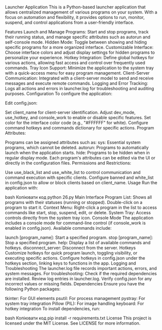 Launcher Application
This is a Python-based launcher application that allows centralized management of various programs on your system. With a focus on automation and flexibility, it provides options to run, monitor, suspend, and control applications from a user-friendly interface.

Features
Launch and Manage Programs: Start and stop programs, track their running status, and manage specific attributes such as autorun and self-console mode.
Hidden Mode: Toggle between showing and hiding specific programs for a more organized interface.
Customizable Interface: Choose interface colors and adjust display settings for hidden programs to personalize your experience.
Hotkey Integration: Define global hotkeys for various actions, allowing fast access and control over frequently used commands.
Tray Icon Support: Minimize the application to the system tray with a quick-access menu for easy program management.
Client-Server Communication: Integrated with a client-server model to send and receive messages and execute remote commands.
Logging and Error Tracking: Logs all actions and errors in launcher.log for troubleshooting and auditing purposes.
Configuration
To configure the application:

Edit config.json:

Set client_name for client-server identification.
Adjust dev_mode, use_hotkey, and console_work to enable or disable specific features.
Set color for the interface color code (e.g., "#FFFFFF" for white).
Configure command hotkeys and commands dictionary for specific actions.
Program Attributes:

Programs can be assigned attributes such as:
sys: Essential system programs, which cannot be deleted.
autorun: Programs to automatically launch when the application starts.
hide: Programs to be hidden when in regular display mode.
Each program's attributes can be edited via the UI or directly in the configuration files.
Permissions and Restrictions:

Use use_black_list and use_white_list to control communication and command execution with specific clients.
Configure banned and white_list in config.json to allow or block clients based on client_name.
Usage
Run the application with:

bash
Копіювати код
python 26.py
Main Interface
Program List: Shows all programs with their statuses (running or stopped). Double-click on a program to start it.
Context Menu: Right-click a program in the list to access commands like start, stop, suspend, edit, or delete.
System Tray: Access controls directly from the system tray icon.
Console Mode
The application includes a console mode for command-line control (if console_work is enabled in config.json). Available commands include:

launch [program_name]: Start a specified program.
stop [program_name]: Stop a specified program.
help: Display a list of available commands and hotkeys.
disconnect_server: Disconnect from the server.
Hotkeys
Customize hotkeys for quick program launch, toggling visibility, or executing specific actions.
Configure hotkeys in config.json under the hotkeys section, linking keys to functions in the app.
Logging and Troubleshooting
The launcher.log file records important actions, errors, and system messages.
For troubleshooting:
Check if the required dependencies are installed.
Review log entries in launcher.log.
Verify config.json for any incorrect values or missing fields.
Dependencies
Ensure you have the following Python packages:

tkinter: For GUI elements
psutil: For process management
pystray: For system tray integration
Pillow (PIL): For image handling
keyboard: For hotkey integration
To install dependencies, run:

bash
Копіювати код
pip install -r requirements.txt
License
This project is licensed under the MIT License. See LICENSE for more information.
